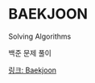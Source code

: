 # BAEKJOON

Solving Algorithms

백준 문제 풀이

<a href="https://www.acmicpc.net/user/on2130">링크: Baekjoon</a>
